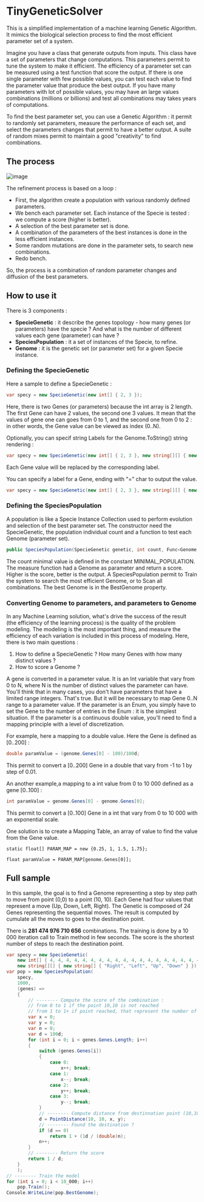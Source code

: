 # TinyGeneticSolver

This is a simplified implementation of a machine learning Genetic Algorithm. It mimics the biological selection process to find the most efficient parameter set of a system.

Imagine you have a class that generate outputs from inputs. This class have a set of parameters that change computations. This parameters permit to tune the system to make it efficient. The efficiency of a parameter set can be measured using a test function that score the output. If there is one single parameter with few possible values, you can test each value to find the parameter value that produce the best output. If you have many parameters with lot of possible values, you may have an large values combinations (millions or billions) and test all combinations may takes years of computations.

To find the best parameter set, you can use a Genetic Algorithm : it permit to randomly set parameters, measure the performance of each set, and select the parameters changes that permit to have a better output. A suite of random mixes permit to maintain a good "creativity" to find combinations.

## The process

![image](https://github.com/Gabriel-RABHI/TinyGeneticSolver/assets/8116286/54f23e9a-0b08-4c55-bd68-d13789c9cf18)

The refinement process is based on a loop :
- First, the algorithm create a population with various randomly defined parameters.
- We bench each parameter set. Each instance of the Specie is tested : we compute a score (higher is better).
- A selection of the best parameter set is done.
- A combination of the parameters of the best instances is done in the less efficient instances.
- Some random mutations are done in the parameter sets, to search new combinations.
- Redo bench.

So, the process is a combination of random parameter changes and diffusion of the best parameters.

## How to use it

There is 3 components :
- **SpecieGenetic** : it describe the genes topology - how many genes (or parameters) have the specie ? And what is the number of different values each gene (parameter) can have ?
- **SpeciesPopulation** : it a set of instances of the Specie, to refine.
- **Genome** : it is the genetic set (or parameter set) for a given Specie instance.
### Defining the SpecieGenetic

Here a sample to define a SpecieGenetic :

```c#
var specy = new SpecieGenetic(new int[] { 2, 3 });
```

Here, there is two Genes (or parameters) because the int array is 2 length. The first Gene can have 2 values, the second one 3 values. It mean that the values of gene one can goes from 0 to 1, and the second one from 0 to 2 : in other words, the Gene value can be viewed as index (0..N).

Optionally, you can specif string Labels for the Genome.ToString() string rendering :

```c#
var specy = new SpecieGenetic(new int[] { 2, 3 }, new string[][] { new string[] { "Right", "Left" }, new string[] { "Zero", "One", "Two" }  });
```

Each Gene value will be replaced by the corresponding label.

You can specify a label for a Gene, ending with "=" char to output the value.

```c#
var specy = new SpecieGenetic(new int[] { 2, 3 }, new string[][] { new string[] { "Right", "Left" }, new string[] { "Second=" }  });
```

### Defining the SpeciesPopulation

A population is like a Specie Instance Collection used to perform evolution and selection of the best parameter set. The constructor need the SpecieGenetic, the population individual count and a function to test each Genome (parameter set).

```c#
public SpeciesPopulation(SpecieGenetic genetic, int count, Func<Genome, double> measure)
```

The count minimal value is defined in the constant MINIMAL_POPULATION. The measure function had a Genome as parameter and return a score. Higher is the score, better is the output. A SpeciesPopulation permit to Train the system to search the most efficient Genome, or to Scan all combinations. The best Genome is in the BestGenome property.

### Converting Genome to parameters, and parameters to Genome

In any Machine Learning solution, what's drive the success of the result (the efficiency of the learning process) is the quality of the problem modeling. The modeling is the most important thing, and measure the efficiency of each variation is included in this process of modeling. Here, there is two main questions :

1. How to define a SpecieGenetic ? How many Genes with how many distinct values ?
2. How to score a Genome ?

A gene is converted in a parameter value. It is an Int variable that vary from 0 to N, where N is the number of distinct values the parameter can have. You'll think that in many cases, you don't have parameters that have a limited range integers. That's true. But it will be necessary to map Gene 0..N range to a parameter value. If the parameter is an Enum, you simply have to set the Gene to the number of entries in the Enum : it is the simplest situation. If the parameter is a continuous double value, you'll need to find a mapping principle with a level of discretization.

For example, here a mapping to a double value. Here the Gene is defined as [0..200] :

```c#
double paramValue = (genome.Genes[0] - 100)/100d;
```

This permit to convert a [0..200] Gene in a double that vary from -1 to 1 by step of 0.01.

An another example,a mapping to a int value from 0 to 10 000 defined as a gene [0..100] :

```c#
int paramValue = genome.Genes[0] - genome.Genes[0];
```

This permit to convert a [0..100] Gene in a int that vary from 0 to 10 000 with an exponential scale.

One solution is to create a Mapping Table, an array of value to find the value from the Gene value.

```
static float[] PARAM_MAP = new {0.25, 1, 1.5, 1.75};

float paramValue = PARAM_MAP[genome.Genes[0]];
```

## Full sample

In this sample, the goal is to find a Genome representing a step by step path to move from point (0,0) to a point (10, 10). Each Gene had four values that represent a move (Up, Down, Left, Right). The Genetic is composed of 24 Genes representing the sequential moves. The result is computed by cumulate all the moves to goes to the destination point.

There is **281 474 976 710 656** combinations. The training is done by a 10 000 iteration call to Train method in few seconds. The score is the shortest number of steps to reach the destination point.

```c#
var specy = new SpecieGenetic(
    new int[] { 4, 4, 4, 4, 4, 4, 4, 4, 4, 4, 4, 4, 4, 4, 4, 4, 4, 4, 4, 4, 4, 4, 4, 4 },
    new string[][] { new string[] { "Right", "Left", "Up", "Down" } });
var pop = new SpeciesPopulation(
    specy,
    1000,
    (genes) =>
    {
        // -------- Compute the score of the combination :
        // from 0 to 1 if the point 10,10 is not reached
        // from 1 to 1+ if point reached, that represent the number of steps (shortest is better)
        var x = 0;
        var y = 0;
        var n = 0;
        var d = 100d;
        for (int i = 0; i < genes.Genes.Length; i++)
        {
            switch (genes.Genes[i])
            {
                case 0:
                    x++; break;
                case 1:
                    x--; break;
                case 2:
                    y++; break;
                case 3:
                    y--; break;
            }
            // -------- Compute distance from destinnation point (10,10)
            d = PointDistance(10, 10, x, y);
            // -------- Found the destination ?
            if (d == 0)
                return 1 + (1d / (double)n);
            n++;
        }
        // -------- Return the score
        return 1 / d;
    }
    );
// -------- Train the model
for (int i = 0; i < 10_000; i++)
    pop.Train();
Console.WriteLine(pop.BestGenome);
```

